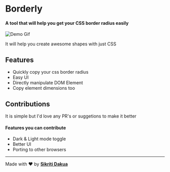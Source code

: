 # Borderly

#### A tool that will help you get your CSS border radius easily

![Demo Gif](https://i.imgur.com/dQ0OlYR.gif)

It will help you create awesome shapes with just CSS

## Features

-   Quickly copy your css border radius
-   Easy UI
-   Directly manipulate DOM Element
-   Copy element dimensions too

## Contributions

It is simple but I'd love any PR's or suggetions to make it better

#### Features you can contribute

-   Dark & Light mode toggle
-   Better UI
-   Porting to other browsers

---

Made with ❤️ by **[Sikriti Dakua](https://twitter.com/DevLoop01)**
